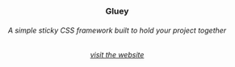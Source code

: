 <h3 align="center">Gluey</h3>
<h6 align="center">A simple sticky CSS framework built to hold your project together</h6>
<h6 align="center"><a href="https://gluey.vuw.nu">visit the website</a></h6>
